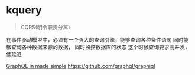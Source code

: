 # kquery

> CQRS(明令职责分离)

在事件驱动模型中，必须有一个强大的查询引擎，能够查询各种条件语句
同时能够查询各种数据来源的数据，
同时监控数据库的状态
这个时候查询要求高并发，低延迟

[GraphQL in made simple](http://graphene-python.org/)
https://github.com/graphql/graphiql
